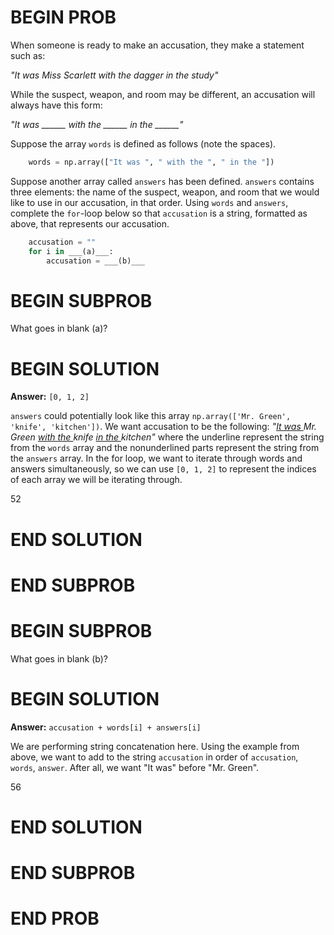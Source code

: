 # BEGIN PROB

When someone is ready to make an accusation, they make a statement such
as:

*"It was Miss Scarlett with the dagger in the study\"*

While the suspect, weapon, and room may be different, an accusation will
always have this form:

*"It was \_\_\_\_\_\_ with the \_\_\_\_\_\_ in the \_\_\_\_\_\_\"*

Suppose the array `words` is defined as follows (note the spaces).
```py
    words = np.array(["It was ", " with the ", " in the "])
```
Suppose another array called `answers` has been defined. `answers`
contains three elements: the name of the suspect, weapon, and room that
we would like to use in our accusation, in that order. Using `words` and
`answers`, complete the `for`-loop below so that `accusation` is a
string, formatted as above, that represents our accusation.
```py
    accusation = ""
    for i in ___(a)___:
        accusation = ___(b)___
```
# BEGIN SUBPROB

What goes in blank (a)?

# BEGIN SOLUTION

**Answer:** `[0, 1, 2]`

`answers` could potentially look like this array `np.array(['Mr. Green', 'knife', 'kitchen'])`. We want accusation to be the following: *"<ins>It was </ins>Mr. Green <ins>with the </ins>knife <ins>in the </ins>kitchen"* where the underline represent the string from the `words` array and the nonunderlined parts represent the string from the `answers` array. In the for loop, we want to iterate through words and answers simultaneously, so we can use `[0, 1, 2]` to represent the indices of each array we will be iterating through.

<average>52</average>

# END SOLUTION

# END SUBPROB

# BEGIN SUBPROB

What goes in blank (b)?

# BEGIN SOLUTION

**Answer:** `accusation + words[i] + answers[i]`

We are performing string concatenation here. Using the example from above, we want to add to the string `accusation` in order of `accusation`, `words`, `answer`. After all, we want "It was" before "Mr. Green".

<average>56</average>

# END SOLUTION

# END SUBPROB

# END PROB
